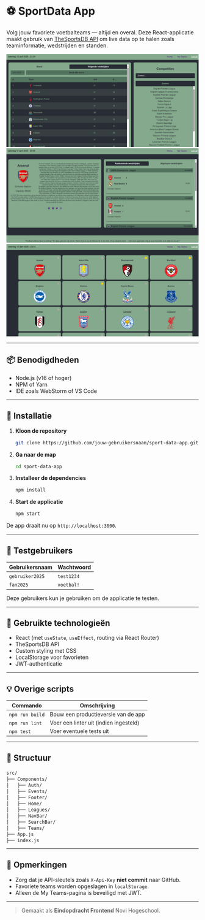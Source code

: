 # ⚽ SportData App

Volg jouw favoriete voetbalteams — altijd en overal. Deze React-applicatie maakt gebruik van [TheSportsDB API](https://www.thesportsdb.com) om live data op te halen zoals teaminformatie, wedstrijden en standen.

![Homepagina](./src/Screenshots/Home/ScreenshotFrondend.png)
![TeamsDetails](./src/Screenshots/TeamsDetails/ScreenshotFrondend(3).png)
![TeamsList](./src/Screenshots/TeamsList/ScreenshotFrondend(2).png)

---

## 📦 Benodigdheden

- Node.js (v16 of hoger)
- NPM of Yarn
- IDE zoals WebStorm of VS Code

---

## 🚀 Installatie

1. **Kloon de repository**
   ```bash
   git clone https://github.com/jouw-gebruikersnaam/sport-data-app.git
   ```

2. **Ga naar de map**
   ```bash
   cd sport-data-app
   ```

3. **Installeer de dependencies**
   ```bash
   npm install
   ```

4. **Start de applicatie**
   ```bash
   npm start
   ```

De app draait nu op `http://localhost:3000`.

---

## 👥 Testgebruikers

| Gebruikersnaam  | Wachtwoord |
|-----------------|------------|
| `gebruiker2025` | `test1234` |
| `fan2025`       | `voetbal!` |

Deze gebruikers kun je gebruiken om de applicatie te testen.

---

## 🧩 Gebruikte technologieën

- React (met `useState`, `useEffect`, routing via React Router)
- TheSportsDB API
- Custom styling met CSS
- LocalStorage voor favorieten
- JWT-authenticatie

---

## 💡 Overige scripts

| Commando         | Omschrijving                       |
|------------------|------------------------------------|
| `npm run build`  | Bouw een productieversie van de app |
| `npm run lint`   | Voer een linter uit (indien ingesteld) |
| `npm test`       | Voer eventuele tests uit           |

---

## 📂 Structuur

```
src/
├── Components/
│   ├── Auth/
│   ├── Events/
│   ├── Footer/
│   ├── Home/
│   ├── Leagues/
│   ├── NavBar/
│   ├── SearchBar/
│   ├── Teams/
├── App.js
├── index.js
```

---

## 📝 Opmerkingen

- Zorg dat je API-sleutels zoals `X-Api-Key` **niet commit** naar GitHub.
- Favoriete teams worden opgeslagen in `localStorage`.
- Alleen de My Teams-pagina is beveiligd met JWT.

---

> Gemaakt als **Eindopdracht Frontend** Novi Hogeschool.